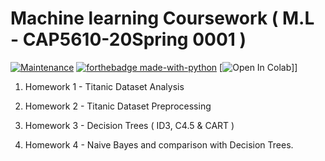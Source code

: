 

# Machine learning Coursework ( M.L - CAP5610-20Spring 0001 )


[![Maintenance](https://img.shields.io/badge/Maintained%3F-yes-green.svg)](https://github.com/pranscript) [![forthebadge made-with-python](http://ForTheBadge.com/images/badges/made-with-python.svg)](https://www.python.org/) [![Open In Colab](https://colab.research.google.com/assets/colab-badge.svg)]]


1. Homework 1 - Titanic Dataset Analysis

2. Homework 2 - Titanic Dataset Preprocessing

3. Homework 3 - Decision Trees ( ID3, C4.5 & CART )

4. Homework 4 - Naive Bayes and comparison with Decision Trees.